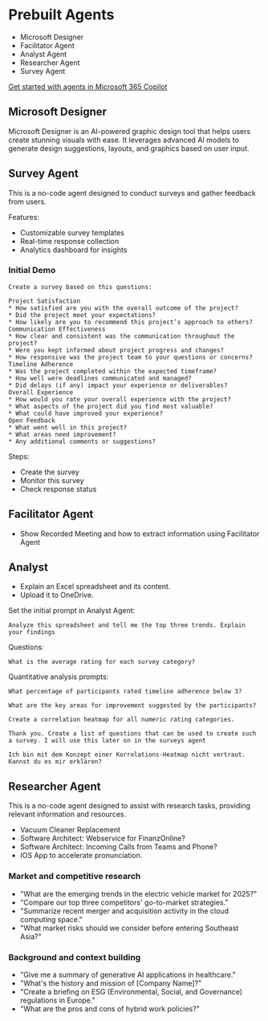 # Prebuilt Agents

- Microsoft Designer
- Facilitator Agent
- Analyst Agent
- Researcher Agent
- Survey Agent

[Get started with agents in Microsoft 365 Copilot](https://support.microsoft.com/en-us/topic/get-started-with-agents-in-microsoft-365-copilot-943e563d-602d-40fa-bdd1-dbc83f582466)

## Microsoft Designer

Microsoft Designer is an AI-powered graphic design tool that helps users create stunning visuals with ease. It leverages advanced AI models to generate design suggestions, layouts, and graphics based on user input.

## Survey Agent

This is a no-code agent designed to conduct surveys and gather feedback from users.

Features:

- Customizable survey templates
- Real-time response collection
- Analytics dashboard for insights

### Initial Demo

```plaintext
Create a survey based on this questions:

Project Satisfaction
* How satisfied are you with the overall outcome of the project?
* Did the project meet your expectations?
* How likely are you to recommend this project’s approach to others?
Communication Effectiveness
* How clear and consistent was the communication throughout the project?
* Were you kept informed about project progress and changes?
* How responsive was the project team to your questions or concerns?
Timeline Adherence
* Was the project completed within the expected timeframe?
* How well were deadlines communicated and managed?
* Did delays (if any) impact your experience or deliverables?
Overall Experience
* How would you rate your overall experience with the project?
* What aspects of the project did you find most valuable?
* What could have improved your experience?
Open Feedback
* What went well in this project?
* What areas need improvement?
* Any additional comments or suggestions?
```

Steps:

- Create the survey
- Monitor this survey
- Check response status

## Facilitator Agent

- Show Recorded Meeting and how to extract information using Facilitator Agent

## Analyst

- Explain an Excel spreadsheet and its content.
- Upload it to OneDrive.

Set the initial prompt in Analyst Agent:

```plaintext
Analyze this spreadsheet and tell me the top three trends. Explain your findings
```

Questions:

```plaintext
What is the average rating for each survey category?
```

Quantitative analysis prompts:

```plaintext
What percentage of participants rated timeline adherence below 3?
```

```plaintext
What are the key areas for improvement suggested by the participants?
```

```plaintext
Create a correlation heatmap for all numeric rating categories.
```

```plaintext
Thank you. Create a list of questions that can be used to create such a survey. I will use this later on in the surveys agent
```

```paintext
Ich bin mit dem Konzept einer Korrelations-Heatmap nicht vertraut. Kannst du es mir erklären?
```

## Researcher Agent

This is a no-code agent designed to assist with research tasks, providing relevant information and resources.

- Vacuum Cleaner Replacement
- Software Architect: Webservice for FinanzOnline?
- Software Architect: Incoming Calls from Teams and Phone?
- IOS App to accelerate pronunciation.

### Market and competitive research

- "What are the emerging trends in the electric vehicle market for 2025?"
- "Compare our top three competitors' go-to-market strategies."
- "Summarize recent merger and acquisition activity in the cloud computing space."
- "What market risks should we consider before entering Southeast Asia?"

### Background and context building

- "Give me a summary of generative AI applications in healthcare."
- "What's the history and mission of [Company Name]?"
- "Create a briefing on ESG (Environmental, Social, and Governance) regulations in Europe."
- "What are the pros and cons of hybrid work policies?"
